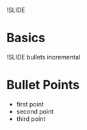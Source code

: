 !SLIDE 
# Basics #

!SLIDE bullets incremental
# Bullet Points #

* first point
* second point
* third point
